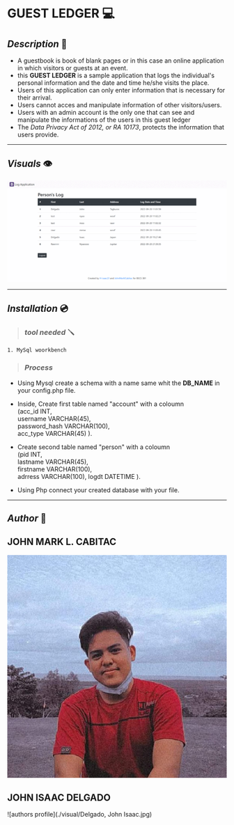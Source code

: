 # **GUEST LEDGER** :computer: 

## *Description* 	:ledger:
    
- A guestbook is book of blank pages or in this case an online application in which visitors or guests at an event.
- this **GUEST LEDGER** is a sample application that logs the individual's personal information and the date and time he/she visits the place. 
- Users of this application can only enter information that is necessary for their arrival.
- Users cannot acces and manipulate information of other visitors/users. 
- Users with an admin account is the only one that can see and manipulate the informations of the users in this guest ledger
- The *Data Privacy Act of 2012, or RA 10173*, protects the information that users provide.
---
 
 ## _Visuals_ :eye:

![log-in](visual/gif.gif)

---
## *Installation* :cd:
> ### *tool needed* :screwdriver:
    1. MySql woorkbench

> ### _Process_
- Using Mysql create a schema with a name same whit the **DB_NAME** in your config.php file.
- Inside, Create first table named "account" with a coloumn <br>(acc_id INT, <br>username VARCHAR(45), <br>password_hash VARCHAR(100), <br>acc_type VARCHAR(45) ).

- Create second table named "person" with a coloumn <br>(pid INT, <br>lastname VARCHAR(45), <br>firstname VARCHAR(100), <br>adrress VARCHAR(100), logdt DATETIME ).

- Using Php connect your created database with your file.
---
## *Author* :boy:

## **JOHN MARK L. CABITAC** 
![authors profile](./visual/Jm_profile.jpg)

## **JOHN ISAAC DELGADO**
![authors profile](./visual/Delgado, John Isaac.jpg)

